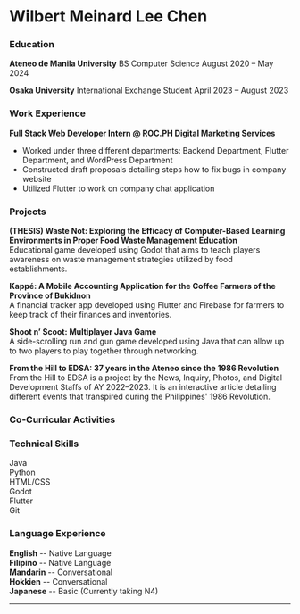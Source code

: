 # Wilbert Meinard Lee Chen

### Education
**Ateneo de Manila University**
BS Computer Science
August 2020 – May 2024

**Osaka University**
International Exchange Student
April 2023 – August 2023

### Work Experience
**Full Stack Web Developer Intern @ ROC.PH Digital Marketing Services**
- Worked under three different departments: Backend Department, Flutter Department, and WordPress Department
- Constructed draft proposals detailing steps how to fix bugs in company website
- Utilized Flutter to work on company chat application

### Projects
**(THESIS) Waste Not:  Exploring the Efficacy of Computer-Based Learning Environments in Proper Food Waste Management Education**  
Educational game developed using Godot that aims to teach players awareness on waste management strategies utilized by food establishments.

**Kappé: A Mobile Accounting Application for the Coffee Farmers of the Province of Bukidnon**  
A financial tracker app developed using Flutter and Firebase for farmers to keep track of their finances and inventories.

**Shoot n’ Scoot: Multiplayer Java Game**  
A side-scrolling run and gun game developed using Java that can allow up to two players to play together through networking. 

**From the Hill to EDSA: 37 years in the Ateneo since the 1986 Revolution**  
From the Hill to EDSA is a project by the News, Inquiry, Photos, and Digital Development Staffs of AY 2022–2023. It is an interactive article detailing different events that transpired during the Philippines' 1986 Revolution.

### Co-Curricular Activities

### Technical Skills
Java  
Python  
HTML/CSS  
Godot  
Flutter  
Git  

### Language Experience
**English** -- Native Language  
**Filipino** -- Native Language  
**Mandarin** -- Conversational  
**Hokkien** -- Conversational  
**Japanese** -- Basic (Currently taking N4)  

----
